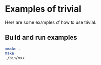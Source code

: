 # Examples of trivial

Here are some examples of how to use trivial.

## Build and run examples

```bash
cmake .
make
./bin/xxx
```